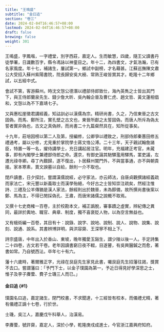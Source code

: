 ```yaml
---
title: "王鳴盛"
subtitle: "金曰追"
section: "卷三"
date: 2024-02-04T16:46:57+08:00
lastmod: 2024-02-04T16:46:57+08:00
draft: false
brewing: false
weight: 301
---
```



王鳴盛，字鳳喈，一字禮堂，別字西莊，嘉定人。生而敏慧，四歲，隨王父讀書丹徒學署，日識數百字，縣令馮詠以神童目之。年十二，為四書文，才氣浩瀚，已有名家風度。年十七，補諸生，屢試第一。鄉試中副榜，才名藉甚。江蘇巡撫陳文肅公大受招入蘇州紫陽書院，院長歸安吳大綬、常熟王峻皆賞其才。乾隆十二年鄉試，以五經中式。

會試不第，客游蘇州。時沈文愨公德潛以禮部侍郎致仕，海內英雋之士皆出其門下，與王侍郎蘭泉先生、錢少詹大昕、吳內翰企晉及曹仁虎、趙文哲、黃文蓮相倡和，文愨以為不下嘉靖七子。

又與惠松崖徵君講經義，知詁訓必以漢儒為宗。精研尚書，久之，乃信東晉之古文固偽，而馬、鄭所注，實孔壁之古文也，東晉所獻之太誓固偽，而唐人所斥為偽太誓者實非偽也，古文之真偽辨，而尚書二十九篇粲然具在，知所從事矣。

十九年，莊培因榜以第二人及第，授編修，公卿爭以禮致之，刑部侍郎秦蕙田修五禮通考，屬以分修，尤見重於掌院學士蔣文恪公溥。二十三年，天子親試翰詹諸臣，特置一等一名，擢侍講學士，充日講起居注官。明年，充福建正考官，未蕆事，即有內閣學士兼禮部侍郎之命。還京，有御史論其馳驛濫用驛馬，罣吏議，左遷光祿寺卿。尋丁內艱歸，遂不復出，卜居蘇州閶門外，不與當事通，亦不與朝貴接。家本寒素，賣文諛墓以自給，餘則一介不取也。

閉戶讀書，日夕探討。嘗謂漢儒說經，必守家法，亦云師法，自唐貞觀撰諸經義疏而家法亡，宋元豐以新義取士而漢學殆絕，今好古之士皆知崇注疏矣，然經注惟詩、三禮及公羊傳猶是漢人家法，餘經則出於魏晉，未為醇備，故所撰尚書後案以鄭、馬為主，不得已閒採偽孔、王肅，而唐宋諸儒之說概不取焉。

又撰十七史商榷一百卷，主於校勘本文，補正譌脫，審事蹟之虛實，辨紀傳之異同，最詳於輿地、職官、典章、制度，獨不喜褒貶人物，以為空言無益也。

又有蛾術編一百卷，其目有十：說錄、說字、說地、說制、說人、說物、說集、說刻、說通、說系。其書辨博詳明，與洪容齋、王深寧不相上下。

詩宗盛唐，中年出入於香山、東坡，晚年獨愛玉谿生，謂少陵以後一人。手定詩集二十四卷，古文若干卷。老年因讀書窮日夜不輟，目遂瞽，有吳興醫鍼之而愈，著書如常。乃自號西沚。卒年七十有六。

藩十六歲時，著爾雅正字，光祿在艮庭先生家見此書，囑艮庭先生招藩往謁，獎賞不去口。嘗謂藩曰：「予門下士，以金子璞園為第一，予近日得見好學深思之士，惟子及李子賡蕓、費子士璣三人而已。」

#### 金曰追 {#1}

璞園名曰追，嘉定諸生，閉門校書，不求聞達，十三經皆有校本，而儀禮尤精，著有儀禮正譌十七卷，行於世。

士璣，吳江人，嘉慶戊午科舉人，治漢易。

李賡蕓，號許齋，嘉定人，深於小學，乾隆庚戌成進士，今官浙江嘉興府知府。